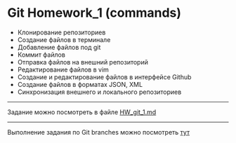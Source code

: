 # Git Homework_1 (commands)

- Клонирование репозиториев
- Создание файлов в терминале
- Добавление файлов под git
- Коммит файлов
- Отправка файлов на внешний репозиторий
- Редактирование файлов в vim
- Создание и редактирование файлов в интерфейсе Github
- Создание файлов в форматах JSON, XML
- Синхронизация внешнего и локального репозиториев

--- 
Задание можно посмотреть в файле [HW_git_1.md](https://github.com/GalinaMochanova/Git/blob/main/HW_git_1.md)

---
Выполнение задания по Git branches можно посмотреть [тут](https://github.com/GalinaMochanova/Git_2)

